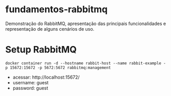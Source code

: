 # fundamentos-rabbitmq
Demonstração do RabbitMQ, apresentação das principais funcionalidades e representação de alguns cenários de uso.

# Setup RabbitMQ
`docker container run -d --hostname rabbit-host --name rabbit-example -p 15672:15672 -p 5672:5672 rabbitmq:management`
- acessar: http://localhost:15672/
- username: guest
- password: guest
